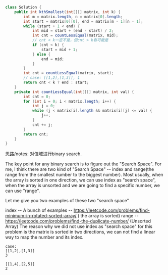 ```java
class Solution {
    public int kthSmallest(int[][] matrix, int k) {
        int m = matrix.length, n = matrix[0].length;
        int start = matrix[0][0], end = matrix[m - 1][n - 1];
        while (start + 1 < end) {
            int mid = start + (end - start) / 2;
            int cnt = countLessEqual(matrix, mid);
            // cnt < k一定不是，但cnt > k有可能是
            if (cnt < k) {
                start = mid + 1;
            } else {
                end = mid;
            }
        }
        int cnt = countLessEqual(matrix, start);
        // case: [[1,2],[1,3]], 1
        return cnt < k ? end : start;
    }
    private int countLessEqual(int[][] matrix, int val) {
        int cnt = 0;
        for (int i = 0; i < matrix.length; i++) {
            int j = 0;
            while (j < matrix[i].length && matrix[i][j] <= val) {
                j++;
            }
            cnt += j;
        }
        return cnt;
    }
}
```

思路/notes:
对值域进行binary search.

The key point for any binary search is to figure out the "Search Space". For me, I think there are two kind of "Search Space" -- index and range(the range from the smallest number to the biggest number). Most usually, when the array is sorted in one direction, we can use index as "search space", when the array is unsorted and we are going to find a specific number, we can use "range".

Let me give you two examples of these two "search space"

index -- A bunch of examples -- https://leetcode.com/problems/find-minimum-in-rotated-sorted-array/ ( the array is sorted)
range -- https://leetcode.com/problems/find-the-duplicate-number/ (Unsorted Array)
The reason why we did not use index as "search space" for this problem is the matrix is sorted in two directions, we can not find a linear way to map the number and its index.

```
case:  
[[1,2],[1,3]]
3

[[1,4],[2,5]]
2
```
